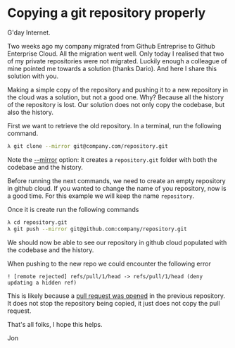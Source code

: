 # Copying a git repository properly

G'day Internet.

Two weeks ago my company migrated from Github Entreprise to Github Enterprise Cloud. All the migration went well. Only today I realised that two of my private repositories were not migrated. Luckily enough a colleague of mine pointed me towards a solution (thanks Dario). And here I share this solution with you.

Making a simple copy of the repository and pushing it to a new repository in the cloud was a solution, but not a good one. Why? Because all the history of the repository is lost. Our solution does not only copy the codebase, but also the history.

First we want to retrieve the old repository. In a terminal, run the following command.

```zsh
λ git clone --mirror git@company.com/repository.git
```

Note the [--mirror](https://git-scm.com/docs/git-clone#Documentation/git-clone.txt---mirror) option: it creates a `repository.git` folder with both the codebase and the history.

Before running the next commands, we need to create an empty repository in github cloud. If you wanted to change the name of you repository, now is a good time. For this example we will keep the name `repository`.

Once it is create run the following commands

```zsh
λ cd repository.git
λ git push --mirror git@github.com:company/repository.git
```

We should now be able to see our repository in github cloud populated with the codebase and the history. 

When pushing to the new repo we could encounter the following error
```
! [remote rejected] refs/pull/1/head -> refs/pull/1/head (deny updating a hidden ref)
```
This is likely because a [pull request was opened](https://stackoverflow.com/a/34266401) in the previous repository. It does not stop the repository being copied, it just does not copy the pull request.

That's all folks, I hope this helps.

Jon
